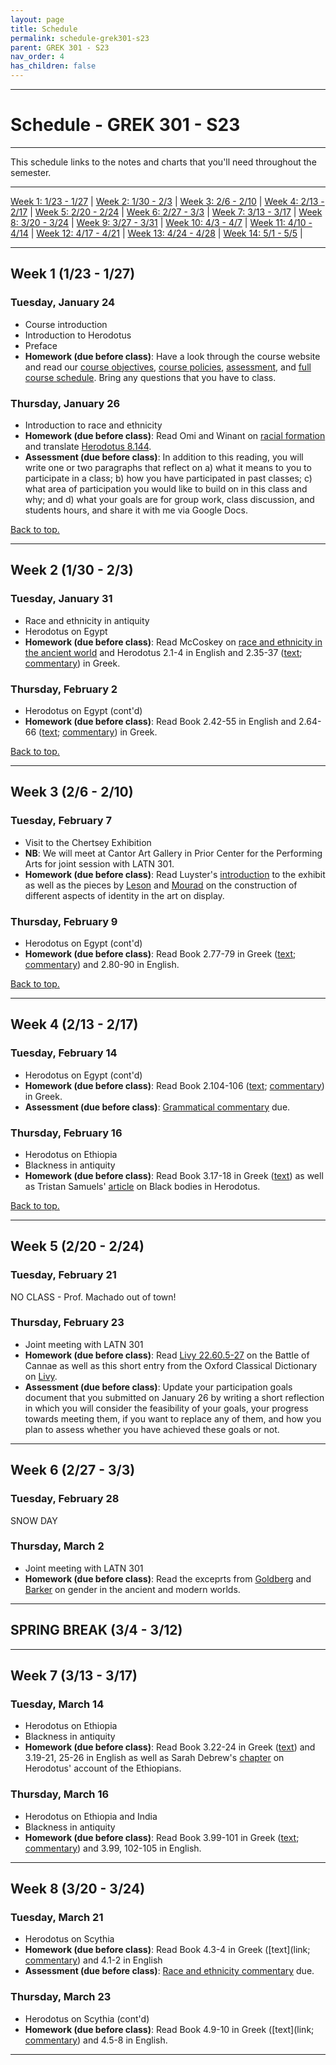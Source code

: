 ```yaml
---
layout: page
title: Schedule
permalink: schedule-grek301-s23
parent: GREK 301 - S23
nav_order: 4
has_children: false
---
```

***

# Schedule - GREK 301 - S23

***

This schedule links  to the notes and charts that you'll need throughout the semester. 

***

[Week 1: 1/23 - 1/27](#week-1) \| [Week 2: 1/30 - 2/3](#week-2) \| [Week 3: 2/6 - 2/10](#week-3) \|
[Week 4: 2/13 - 2/17](#week-4) \| [Week 5: 2/20 - 2/24](#week-5) \| [Week 6: 2/27 - 3/3](#week-6) \|
[Week 7: 3/13 - 3/17](#week-7) \| [Week 8: 3/20 - 3/24](#week-8) \| [Week 9: 3/27 - 3/31](#week-9) \|
[Week 10: 4/3 - 4/7](#week-10) \| [Week 11: 4/10 - 4/14](#week-11) \| [Week 12: 4/17 - 4/21](#week-12) \|
[Week 13: 4/24 - 4/28](#week-13) \| [Week 14: 5/1 - 5/5](#week-14) \|

***

## Week 1 (1/23 - 1/27)

### Tuesday, January 24
- Course introduction
- Introduction to Herodotus
- Preface
- **Homework (due before class)**: Have a look through the course website and read our [course objectives](https://dominicmachado.github.io/course-objectives-grek301-s23), [course policies](https://dominicmachado.github.io/course-policies-grek301-s23), [assessment](https://dominicmachado.github.io/assessment-grek301-s23), and [full course schedule](https://dominicmachado.github.io/schedule-grek301-s23). Bring any questions that you have to class.

### Thursday, January 26
- Introduction to race and ethnicity
- **Homework (due before class)**: Read Omi and Winant on [racial formation](https://drive.google.com/file/d/1dkCJArlD5o_jCSzmcF0cWt9g574TaG-g/view?usp=share_link) and translate [Herodotus 8.144](https://drive.google.com/file/d/1PVSDuQmnTE9UYzarp-8rzzBMSUzrAzrr/view?usp=share_link). 
- **Assessment (due before class)**: In addition to this reading, you will write one or two paragraphs that reflect on a) what it means to you to participate in a class; b) how you have participated in past classes; c) what area of participation you would like to build on in this class and why; and d) what your goals are for group work, class discussion, and students hours, and share it with me via Google Docs.


[Back to top.](#top)

***

## Week 2 (1/30 - 2/3)

### Tuesday, January 31
- Race and ethnicity in antiquity
- Herodotus on Egypt
- **Homework (due before class)**: Read McCoskey on [race and ethnicity in the ancient world](https://drive.google.com/file/d/1hK7_b3P49EEeJtc5HdBwdePIXWbR5X9t/view?usp=share_link) and Herodotus 2.1-4 in English and 2.35-37 ([text](https://drive.google.com/file/d/1XiIorXw8wZF4L3j1iKEAV39IzUFzF-ED/view?usp=share_link); [commentary](https://drive.google.com/file/d/1p3rKdw6reR6ADyrOX_Cd-ClRUrzIB3iR/view?usp=share_link)) in Greek.

### Thursday, February 2
- Herodotus on Egypt (cont'd)
- **Homework (due before class)**: Read Book 2.42-55 in English and 2.64-66 ([text](https://drive.google.com/file/d/1IcbTl1BV2w4Y_9GfYqS6PleuF4unx8ax/view?usp=share_link); [commentary](https://drive.google.com/file/d/1xX0s_QL27n81L7TORPnv3WPqy0vASd3L/view?usp=share_link)) in Greek. 

[Back to top.](#top)

***

## Week 3 (2/6 - 2/10)

### Tuesday, February 7
- Visit to the Chertsey Exhibition
- **NB**: We will meet at Cantor Art Gallery in Prior Center for the Performing Arts for joint session with LATN 301.
- **Homework (due before class)**: Read Luyster's [introduction](https://drive.google.com/file/d/1dQE_b7jaf65EHw3NkTU4ckwuEku6xLwI/view?usp=share_link) to the exhibit as well as the pieces by [Leson](https://drive.google.com/file/d/1lA9swq0wxPnKr_9PLFpC-3fp9p87p3uj/view?usp=share_link) and [Mourad](https://drive.google.com/file/d/1zzSqCd6m_NK3bc8jJF4wXT-MY-6jHNCi/view?usp=share_link) on the construction of different aspects of identity in the art on display. 

### Thursday, February 9
- Herodotus on Egypt (cont'd)
- **Homework (due before class)**: Read Book 2.77-79 in Greek ([text](https://drive.google.com/file/d/1I_ZSPyQ_ykGFfKux7nQJbrjBbs1kNAEt/view?usp=share_link); [commentary](https://drive.google.com/file/d/1kunnLGecdqKI4TcU3aTIY-5K3KgNvRNm/view?usp=share_link)) and 2.80-90 in English. 

[Back to top.](#top)

***

## Week 4 (2/13 - 2/17)

### Tuesday, February 14
- Herodotus on Egypt (cont'd)
- **Homework (due before class)**: Read Book 2.104-106 ([text](https://drive.google.com/file/d/1JpPUzZ1gryXSOZxfNOyeXtgxN48ms2iQ/view?usp=share_link); [commentary](https://drive.google.com/file/d/1trWMVcCS7qyOJTuUYLB1sPrU5g_5HXYL/view?usp=share_link)) in Greek.
- **Assessment (due before class)**: [Grammatical commentary](https://dominicmachado.github.io/grammatical-commentary) due.

### Thursday, February 16
- Herodotus on Ethiopia
- Blackness in antiquity
- **Homework (due before class)**: Read Book 3.17-18 in Greek ([text](https://drive.google.com/file/d/1mD-RxaKZ3y6-1CkVXLsEDjWuHGPg0_FV/view?usp=share_link)) as well as Tristan Samuels' [article](https://drive.google.com/file/d/196DOo3DZQvh64VGexPprjIOmph28KxbF/view?usp=share_link) on Black bodies in Herodotus.

[Back to top.](#top)

***

## Week 5 (2/20 - 2/24)

### Tuesday, February 21
NO CLASS - Prof. Machado out of town!

### Thursday, February 23
- Joint meeting with LATN 301
- **Homework (due before class)**: Read [Livy 22.60.5-27](https://www.loebclassics.com/view/livy-history_rome_22/2019/pb_LCL233.193.xml?rskey=avCQlP&result=2) on the Battle of Cannae as well as this short entry from the Oxford Classical Dictionary on [Livy](https://oxfordre.com/classics/display/10.1093/acrefore/9780199381135.001.0001/acrefore-9780199381135-e-3744?rskey=FHIUb4&result=1).
- **Assessment (due before class)**: Update your participation goals document that you submitted on January 26 by writing a short reflection in which you will consider the feasibility of your goals, your progress towards meeting them, if you want to replace any of them, and how you plan to assess whether you have achieved these goals or not.

***

## Week 6 (2/27 - 3/3)

### Tuesday, February 28
SNOW DAY

### Thursday, March 2
- Joint meeting with LATN 301
- **Homework (due before class)**: Read the exceprts from [Goldberg](https://drive.google.com/file/d/1Z5EM8vfrqhELHZ3l7luHiRfRY8Hfe0fK/view?usp=share_link) and [Barker](https://drive.google.com/file/d/1CQQjx1j1Oen4e_l8dpd43Mr7Pbjv-66x/view?usp=share_link) on gender in the ancient and modern worlds.

***

## SPRING BREAK (3/4 - 3/12)

***

## Week 7 (3/13 - 3/17)

### Tuesday, March 14
- Herodotus on Ethiopia
- Blackness in antiquity
- **Homework (due before class)**: Read Book 3.22-24 in Greek ([text](https://drive.google.com/file/d/1OQm-atXzI2fI_s3lq-8BhHAEWgHz1cOF/view?usp=share_link)) and 3.19-21, 25-26 in English as well as Sarah Debrew's [chapter](https://drive.google.com/file/d/1yaj-5m4SmIPlHK8JDxqxfz29RSZqfiuC/view?usp=share_link) on Herodotus' account of the Ethiopians.

### Thursday, March 16
- Herodotus on Ethiopia and India
- Blackness in antiquity
- **Homework (due before class)**: Read Book 3.99-101 in Greek ([text](link); [commentary](link)) and 3.99, 102-105 in English.

***

## Week 8 (3/20 - 3/24)

### Tuesday, March 21
- Herodotus on Scythia
- **Homework (due before class)**: Read Book 4.3-4 in Greek ([text](link; [commentary](link)) and 4.1-2 in English
- **Assessment (due before class)**: [Race and ethnicity commentary](https://dominicmachado.github.io/race-and-ethnicity-commentary) due.

### Thursday, March 23
- Herodotus on Scythia (cont'd)
- **Homework (due before class)**: Read Book 4.9-10 in Greek ([text](link; [commentary](link)) and 4.5-8 in English.

***
